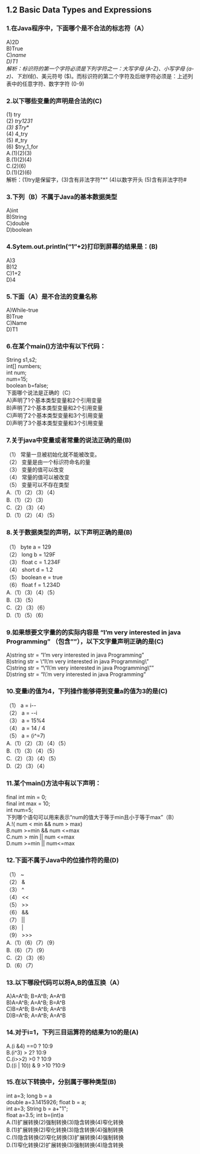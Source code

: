 ## 1.2 Basic Data Types and Expressions
### 1.在Java程序中，下面哪个是不合法的标志符（A）</br>
A)2D   </br>
B)True  </br>
C)_name  </br>
D)T1</br>
解析：标识符的第一个字符必须是下列字符之一：大写字母 (A-Z)、小写字母 (a-z)、下划线(_)、美元符号 ($)。而标识符的第二个字符及后继字符必须是：上述列表中的任意字符、数字字符 (0-9)</br>

### 2.以下哪些变量的声明是合法的(C)</br>
(1)	try</br>
(2)	_try1231</br>
(3)	$Try_\*</br>
(4)	4_try</br>
(5)	#_try</br>
(6)	$try_1_for</br>
A.(1)(2)(3) </br>
B.(1)(2)(4) </br>
C.(2)(6) </br>
D.(1)(2)(6)</br>
解析：(1)try是保留字，(3)含有非法字符"\*" (4)以数字开头 (5)含有非法字符#

### 3.下列（B）不属于Java的基本数据类型</br>
A)int</br>
B)String </br>
C)double </br>
D)boolean</br>

### 4.Sytem.out.println(“1”+2)打印到屏幕的结果是：(B)</br>
A)3</br>
B)12</br>
C)1+2</br> 
D)4</br>

### 5.下面（A）是不合法的变量名称</br>
A)While-true  </br>
B)True   </br>
C)Name  </br>
D)T1</br>

### 6.在某个main()方法中有以下代码：</br>
String s1,s2;</br>
int[] numbers;</br>
int num;</br>
num=15;</br>
boolean b=false;</br>
下面哪个说法是正确的（C）</br>
A)声明了1个基本类型变量和2个引用变量</br> 
B)声明了2个基本类型变量和2个引用变量 </br>
C)声明了2个基本类型变量和3个引用变量 </br>
D)声明了3个基本类型变量和3个引用变量</br>

### 7.关于java中变量或者常量的说法正确的是(B)</br>
（1）	常量一旦被初始化就不能被改变。</br>
（2）	变量是由一个标识符命名的量</br>
（3）	变量的值可以改变</br>
（4）	常量的值可以被改变</br>
（5）	变量可以不存在类型</br>
A.（1）（2）（3）（4） </br>
B.（1）（2）（3） </br>
C.（2）（3）（4） </br>
D.（1）（2）（4）（5）</br>

### 8.关于数据类型的声明，以下声明正确的是(B)</br>
（1）	byte a = 129</br>
（2）	long b = 129F</br>
（3）	float c = 1.234F</br>
（4）	short d = 1.2</br>
（5）	boolean e = true</br>
（6）	float f = 1.234D</br>
A.（1）（3）（4）（5） </br>
B.（3）（5） </br>
C.（2）（3）（6） </br>
D.（1）（5）（6）</br>

### 9.如果想要文字量的的实际内容是 “I’m very interested in java Programming” （包含””），以下文字量声明正确的是(C)</br>
A)string str = “I’m very interested in java Programming” </br>
B)string str = \“I\’m very interested in java Programming\” </br>
C)string str = “\“I\’m very interested in java Programming\”” </br>
D)string str = “I\’m very interested in java Programming”</br>

### 10.变量i的值为4，下列操作能够得到变量a的值为3的是(C)</br>
（1）	a = i--</br>
（2）	a = --i</br>
（3）	a = 15%4</br>
（4）	a = 14 / 4</br>
（5）	a = (i^=7)</br>
A.（1）（2）（3）（4）（5）</br> 
B.（1）（3）（4）（5） </br>
C.（2）（3）（4）（5） </br>
D.（2）（3）（4）</br>

### 11.某个main()方法中有以下声明：</br>
final int min = 0;</br>
final int max = 10;</br>
int num=5;</br>
下列哪个语句可以用来表示“num的值大于等于min且小于等于max”（B）</br>
A.!( num < min && num > max) </br>
B.num >=min && num <=max </br>
C.num > min || num <=max </br>
D.num >=min || num<=max</br>

### 12.下面不属于Java中的位操作符的是(D)</br>
（1）	~</br>
（2）	&</br>
（3）	^</br>
（4）	<<</br>
（5）	>></br>
（6）	&&</br>
（7）	||</br>
（8）	|</br>
（9）	>>></br>
A.（1）（6）（7）（9）</br> 
B.（6）（7）（9） </br>
C.（2）（3）（6） </br>
D.（6）（7）</br>

### 13.以下哪段代码可以将A,B的值互换（A）</br>
A)A=A^B; B=A^B; A=A^B </br>
B)A=A^B; A=A^B; B=A^B </br>
C)B=A^B; B=A^B; A=A^B </br>
D)B=A^B; A=A^B; A=A^B</br>

### 14.对于i=1，下列三目运算符的结果为10的是(A)</br>
A.(i &4) ==0 ? 10:9 </br>
B.(i^3) > 2? 10:9 </br>
C.(i>>2) >0 ? 10:9 </br>
D.((i | 10)) & 9 >10 ?10:9</br>

### 15.在以下转换中，分别属于哪种类型(B)</br>
int a=3; long b = a </br>
double a=3.1415926; float b = a;</br> 
int a=3; String b = a+"1";</br> 
float a=3.5; int b=(int)a </br>
A.(1)扩展转换(2)强制转换(3)隐含转换(4)窄化转换</br> 
B.(1)扩展转换(2)窄化转换(3)隐含转换(4)强制转换 </br>
C.(1)隐含转换(2)窄化转换(3)扩展转换(4)强制转换 </br>
D.(1)窄化转换(2)扩展转换(3)强制转换(4)隐含转换</br>
